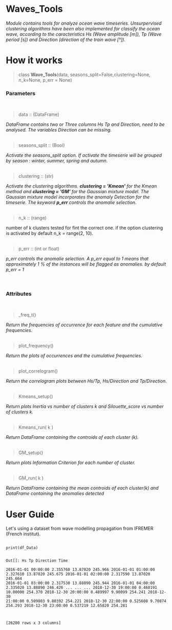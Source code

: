 # Waves_Tools

<i> Module contains tools for analyze ocean wave timeseries. Unsurpervised clustering algorithms have been also implemented for classify the ocean wave, according to the caracteristics Hs (Wave amplitude [m]), Tp (Wave period [s]) and Direction (direction of the train wave [°]).</i>

# How it works

<blockquote> class <b>Wave_Tools</b>(data, seasons_split=False,clustering=None, n_k=None, p_err = None) </blockquote>
<h3> Parameters </h3>
</br>
<blockquote> data :: (DataFrame)</blockquote> 
 <i> DataFrame contains two or Three columns Hs Tp  and Direction, need to be analysed. The variables Direction can be missing.</i>
</br>
</br>
<blockquote> seasons_split :: (Bool)</blockquote>
<i> Activate the seasons_split option. If activate the timeserie will be grouped by season : winter, summer, spring and autumn.</i>
</br>
</br>
<blockquote> clustering :: (str)</blockquote>
<i> Activate the clustering algorithms. <b>clustering = 'Kmean'</b> for the Kmean method and <b>clustering = 'GM'</b> for the Gaussian mixture model.
The Gaussian mixture model incorporates the anomaly Detection for the timeserie. The keyword <b>p_err</b> controls the anomalie selection.</i>
</br>
</br>
<blockquote> n_k :: (range)</blockquote>
number of k clusters tested for fint the correct one. if the option clustering is activated by default n_k = range(2, 10).</i>
</br>
</br>
<blockquote> p_err :: (int or float)</blockquote>
<i> p_err controls the anomalie selection. A p_err equal to 1 means that approximately 1 % of the instances will be flagged as anomalies. by default p_err = 1 </i>
</br>
</br>
</br>
<h3> Attributes </h3>
</br>
<blockquote>_freq_t()</blockquote>
<i>Return the frequencies of occurrence for each feature and the cumulative frequencies.</i>
</br>
</br>
<blockquote>plot_frequency()</blockquote>
<i>Return the plots of occurrences and the cumulative frequencies.</i>
</br>
</br>
<blockquote>plot_correlogram()</blockquote>
<i>Return the correlogram plots between Hs/Tp, Hs/Direction and Tp/Direction.</i>
</br>
</br>
<blockquote>Kmeans_setup()</blockquote>
<i>Return plots Inertia vs number of clusters k and Silouette_score vs number of clusters k.</i>
</br>
</br>
<blockquote>Kmeans_run( k )</blockquote>
<i>Return DataFrame containing the controids of each cluster (k).</i>
</br>
</br>
<blockquote>GM_setup()</blockquote>
<i>Return plots Information Criterion for each number of cluster.</i>
</br>
</br>
<blockquote>GM_run( k )</blockquote>
<i>Return DataFrame containing the mean controids of each cluster(k) and DataFrame containing the anomalies detected</i>

# User Guide

Let's using a dataset from wave modelling propagation from IFREMER (French institut).

<code> 
print(df_Data)

Out[]: 
                           Hs        Tp  Direction
Time                                              
2016-01-01 00:00:00  2.355760  13.87020    245.966
2016-01-01 01:00:00  2.327610  13.87020    245.675
2016-01-01 02:00:00  2.317590  13.87020    245.664
2016-01-01 03:00:00  2.317530  13.88890    245.944
2016-01-01 04:00:00  2.335020  13.88890    246.426
                      ...       ...        ...
2018-12-30 19:00:00  0.468191  10.00000    254.370
2018-12-30 20:00:00  0.489997   9.90099    254.241
2018-12-30 21:00:00  0.509803   9.80392    254.221
2018-12-30 22:00:00  0.525608   9.70874    254.293
2018-12-30 23:00:00  0.537219  12.65820    254.281

[26280 rows x 3 columns]</code>





